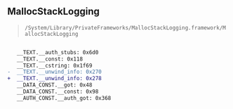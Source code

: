 ## MallocStackLogging

> `/System/Library/PrivateFrameworks/MallocStackLogging.framework/MallocStackLogging`

```diff

   __TEXT.__auth_stubs: 0x6d0
   __TEXT.__const: 0x118
   __TEXT.__cstring: 0x1f69
-  __TEXT.__unwind_info: 0x270
+  __TEXT.__unwind_info: 0x278
   __DATA_CONST.__got: 0x48
   __DATA_CONST.__const: 0x98
   __AUTH_CONST.__auth_got: 0x368

```

